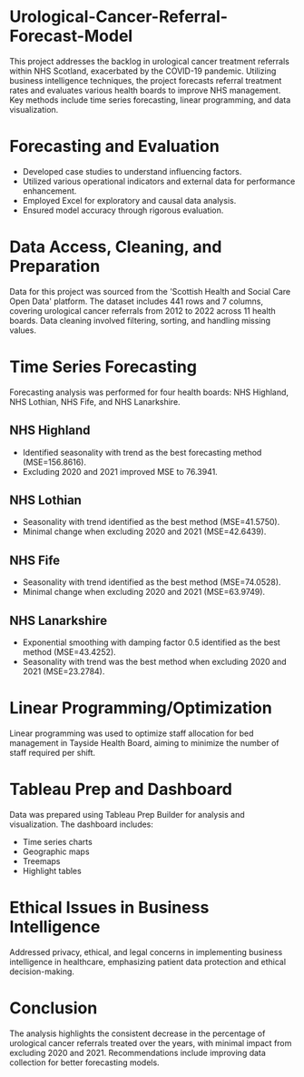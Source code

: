 # Urological-Cancer-Referral-Forecast-Model
This project addresses the backlog in urological cancer treatment referrals within NHS Scotland, exacerbated by the COVID-19 pandemic. Utilizing business intelligence techniques, the project forecasts referral treatment rates and evaluates various health boards to improve NHS management. Key methods include time series forecasting, linear programming, and data visualization.

# Forecasting and Evaluation
* Developed case studies to understand influencing factors.
* Utilized various operational indicators and external data for performance enhancement.
* Employed Excel for exploratory and causal data analysis.
* Ensured model accuracy through rigorous evaluation.

# Data Access, Cleaning, and Preparation
Data for this project was sourced from the 'Scottish Health and Social Care Open Data' platform. The dataset includes 441 rows and 7 columns, covering urological cancer referrals from 2012 to 2022 across 11 health boards. Data cleaning involved filtering, sorting, and handling missing values.

# Time Series Forecasting
Forecasting analysis was performed for four health boards: NHS Highland, NHS Lothian, NHS Fife, and NHS Lanarkshire.

## NHS Highland
* Identified seasonality with trend as the best forecasting method (MSE=156.8616).
* Excluding 2020 and 2021 improved MSE to 76.3941.
## NHS Lothian
* Seasonality with trend identified as the best method (MSE=41.5750).
* Minimal change when excluding 2020 and 2021 (MSE=42.6439).
## NHS Fife
* Seasonality with trend identified as the best method (MSE=74.0528).
* Minimal change when excluding 2020 and 2021 (MSE=63.9749).
## NHS Lanarkshire
* Exponential smoothing with damping factor 0.5 identified as the best method (MSE=43.4252).
* Seasonality with trend was the best method when excluding 2020 and 2021 (MSE=23.2784).

# Linear Programming/Optimization
Linear programming was used to optimize staff allocation for bed management in Tayside Health Board, aiming to minimize the number of staff required per shift.

# Tableau Prep and Dashboard
Data was prepared using Tableau Prep Builder for analysis and visualization. The dashboard includes:

* Time series charts
* Geographic maps
* Treemaps
* Highlight tables

# Ethical Issues in Business Intelligence
Addressed privacy, ethical, and legal concerns in implementing business intelligence in healthcare, emphasizing patient data protection and ethical decision-making.

# Conclusion
The analysis highlights the consistent decrease in the percentage of urological cancer referrals treated over the years, with minimal impact from excluding 2020 and 2021. Recommendations include improving data collection for better forecasting models.

